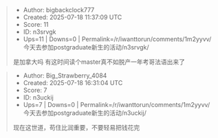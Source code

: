 > - Author: bigbackclock777
> - Created: 2025-07-18 11:37:09 UTC
> - Score: 11
> - ID: n3srvgk
> - Ups=11 | Downs=0 | Permalink=/r/iwanttorun/comments/1m2yyvv/今天去参加postgraduate新生的活动/n3srvgk/
>
> 是加拿大吗 有这时间读个master真不如脱产一年考哥法语出来了

> - Author: Big_Strawberry_4084
> - Created: 2025-07-18 16:31:04 UTC
> - Score: 7
> - ID: n3uckij
> - Ups=7 | Downs=0 | Permalink=/r/iwanttorun/comments/1m2yyvv/今天去参加postgraduate新生的活动/n3uckij/
>
> 现在这世道，苟住比润重要，不要轻易把钱花完
